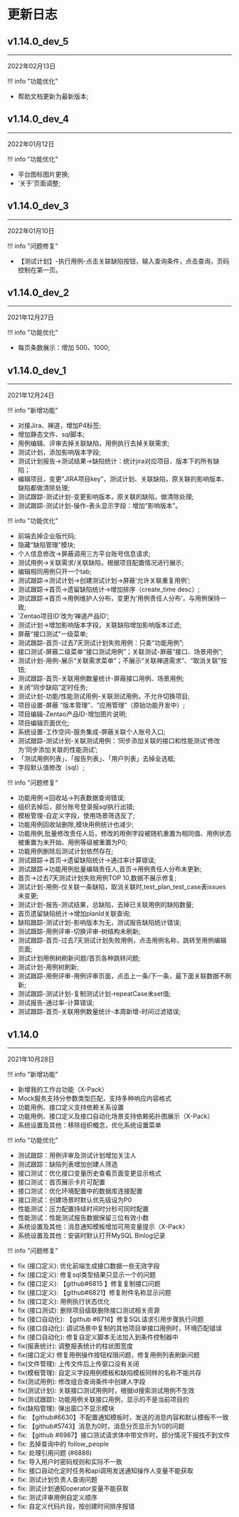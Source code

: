 # 更新日志

<!-- 
## 版本说明

测试管理平台 版本号命名规则为：v大版本.功能版本.Bug修复版本

!!! info "例如"
    v1.0.1 是 v1.0.0 之后的Bug修复版本
    v1.1.0 是 v1.0.0 之后的功能版本
 -->  
## v1.14.0_dev_5

------

2022年02月13日

!!! info "功能优化"

- 帮助文档更新为最新版本;


## v1.14.0_dev_4

------

2022年01月12日

!!! info "功能优化"

- 平台图标图片更换;
- ‘关于’页面调整;

 
## v1.14.0_dev_3

------

2022年01月10日

!!! info "问题修复"

- 【测试计划】-执行用例-点击关联缺陷按钮，输入查询条件，点击查询，页码控制在第一页。

## v1.14.0_dev_2

------

2021年12月27日

!!! info "功能优化"

-  每页条数展示：增加 500、1000;

  
## v1.14.0_dev_1

------

2021年12月24日

!!! info "新增功能"

-  对接Jira、禅道，增加P4标签;
- 增加静态文件、sql脚本;
- 用例编辑、评审去掉关联缺陷，用例执行去掉关联需求;
- 测试计划，添加影响版本字段;
- 测试计划报告->测试结果->缺陷统计：统计jira对应项目、版本下的所有缺陷；
- 编辑项目，变更“JIRA项目key”，测试计划、关联缺陷，原关联的影响版本、缺陷都做清除处理;
- 测试跟踪-测试计划-变更影响版本，原关联的缺陷，做清除处理;
- 测试跟踪-测试计划-操作-表头显示字段：增加“影响版本”。

!!! info "功能优化"

-  前端去掉企业版代码;
-  隐藏“缺陷管理”模块;
- 个人信息修改->屏蔽调用三方平台账号信息请求;
- 测试用例->关联需求/关联缺陷，根据项目配置情况进行展示;
- 编辑相同用例只开一个tab;
- 测试跟踪->测试计划->创建测试计划->屏蔽‘允许关联重复用例’;
- 测试跟踪->首页->遗留缺陷统计->增加排序（create_time desc）;
- 测试跟踪->首页->用例维护人分布，变更为‘用例责任人分布’，与用例保持一致;
- 'Zentao项目ID’改为‘禅道产品ID’;
- 测试计划->增加影响版本字段，关联缺陷增加影响版本过滤;
- 屏蔽“接口测试”一级菜单;
- 测试跟踪-首页-过去7天测试计划失败用例：只查“功能用例”;
- 接口测试-屏蔽二级菜单“接口测试用例”；关联测试-屏蔽“接口、场景用例”;
- 测试计划-用例-展示“关联需求菜单”；不展示“关联禅道需求”、“取消关联”按钮;
- 测试跟踪-首页-关联用例数量统计-屏蔽接口用例、场景用例;
- 关闭“同步缺陷”定时任务;
- 测试计划-功能/性能测试用例-关联测试用例，不允许切换项目;
- 项目设置-屏蔽 “版本管理”、“应用管理”（原始功能开发中）;
- 项目编辑-Zentao产品ID-增加图片说明;
- 项目编辑页面优化;
- 系统设置-工作空间-服务集成-屏蔽关联个人账号入口;
- 测试跟踪-测试计划-关联测试用例：‘同步添加关联的接口和性能测试’修改为‘同步添加关联的性能测试’;
- 「测试用例列表」、「报告列表」、「用户列表」去掉全选框;
- 字段默认值修改（sql）;

!!! info "问题修复"

- 功能用例->回收站->列表数据查询错误;
- 组织去掉后，部分账号登录报sql执行出错;
- 模板管理-自定义字段，使用场景筛选反了;
- 功能用例回收站删除,模块用例统计也减少;
- 功能用例,批量修改责任人后，修改的用例字段被随机重置为相同值、用例状态被重置为未开始、用例等级被重置为P0;
- 功能用例删除后测试计划依然存在;
- 测试跟踪->首页->遗留缺陷统计->通过率计算错误;
- 测试跟踪->功能用例批量编辑责任人,首页->用例责任人分布未更新;
- 首页->过去7天测试计划失败用例TOP 10,数据不展示修复;
- 测试计划-用例-仅关联一条缺陷，取消关联时,test_plan_test_case表issues未变更;
- 测试计划-报告-测试结果，总缺陷，去掉已关联用例的缺陷数量;
- 首页遗留缺陷统计->增加planId关联查询;
- 缺陷跟踪-测试计划-影响版本为无，测试报告缺陷统计错误;
- 测试跟踪-用例评审-切换评审-树结构未刷新;
- 测试跟踪-首页-过去7天测试计划失败用例，点击用例名称，跳转至用例编辑页面;
- 测试计划用例树刷新问题/首页各种跳转问题;
- 测试计划-用例树刷新;
- 测试跟踪-用例评审-用例评审页面，点击上一条/下一条，最下面关联数据不刷新;
- 测试跟踪-测试计划-复制测试计划-repeatCase未set值;
- 测试报告-通过率-计算错误;
- 测试跟踪-首页-关联用例数量统计-本周新增-时间过滤错误;

## v1.14.0

------

2021年10月28日

!!! info "新增功能"

-  新增我的工作台功能（X-Pack）
-  Mock服务支持分参数类型匹配，支持多种响应内容格式
-  功能用例、接口定义支持依赖关系设置
-  功能用例、接口定义及接口自动化场景支持依赖拓扑图展示（X-Pack）
-  系统设置及其他：移除组织概念，优化系统设置菜单

!!! info "功能优化"

-  测试跟踪：用例评审及测试计划增加关注人
-  测试跟踪：缺陷列表增加创建人筛选
-  接口测试：优化接口变量历史查看页面变更显示格式
-  接口测试：首页展示卡片可配置
-  接口测试：优化环境配置中的数据库连接配置
-  接口测试：创建场景时默认优先级设为P0
-  性能测试：压力配置持续时间时分秒可同时配置
-  性能测试：性能测试报告数据保留三位有效小数
-  系统设置及其他：消息通知模板增加可用变量提示（X-Pack）
-  系统设置及其他：安装时默认打开MySQL Binlog记录

!!! info "问题修复"

-  fix (接口定义): 优化前端生成接口数据一些无效字段
-  fix (接口定义): 修复sql类型结果只显示一个的问题
-  fix (接口定义): 【github#6815 】修复复制接口问题
-  fix (接口定义): 【github#6821】修复附件名称显示问题
-  fix (接口定义): 用例执行状态优化
-  fix (接口测试): 删除项目级联删除接口测试相关资源
-  fix (接口自动化): 【github #6716】修复SQL请求引用步骤执行问题
-  fix (接口自动化): 调试场景中复制的其他项目单接口用例时，环境匹配错误
-  fix (接口自动化): 修复自定义脚本无法加入到条件控制器中
-  fix(报表统计): 调整报表统计的柱状图宽度
-  fix(接口定义) 修复用例操作按钮权限问题，修复用例列表刷新问题
-  fix(文件管理): 上传文件后上传窗口没有关闭
-  fix(模板管理): 自定义字段用例模板和缺陷模板同样的名称不能共存
-  fix(测试用例): 修改组合查询条件中创建人字段
-  fix(测试计划): 关联接口测试用例时，根据id搜索测试用例不生效
-  fix(测试跟踪): 功能用例关联接口用例，显示的不是当前项目的
-  fix(缺陷管理): 弹出窗口不显示模块
-  fix: 【github#6630】不配置通知模板时，发送的消息内容和默认模板不一致
-  fix: 【github#5743】消息为0时，消息分页显示为1/0的问题
-  fix: 【github #6987】接口测试请求体中带文件时，部分情况下报找不到文件
-  fix: 去掉查询中的 follow_people
-  fix: 处理引用问题 (#6886)
-  fix: 导入用户时密码规则和实际不一致
-  fix: 接口自动化定时任务和api调用发送通知操作人变量不能获取
-  fix: 测试计划负责人查询问题
-  fix: 测试计划通知operator变量不能获取
-  fix: 测试评审用例自定义顺序
-  fix: 自定义代码片段，按创建时间排序报错

